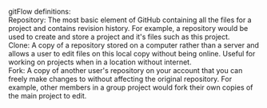gitFlow definitions:                   
Repository: The most basic element of GitHub containing all the files for a project and contains revision history. For example, a repository would be used to create and store a project and it's files such as this project.               
Clone: A copy of a repository stored on a computer rather than a server and allows a user to edit files on this local copy without being online. Useful for working on projects when in a location without internet.         
Fork: A copy of another user's repository on your account that you can freely make changes to without affecting the original repository. For example, other members in a group project would fork their own copies of the main project to edit.     
